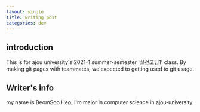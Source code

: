 ```yaml
---
layout: single
title: writing post
categories: dev
---
```



## introduction

This is for ajou university's 2021-1 summer-semester '실전코딩1' class. By making git pages with teammates, we expected to getting used to git usage.

## Writer's info

my name is BeomSoo Heo, I'm major in computer science in ajou-university.
